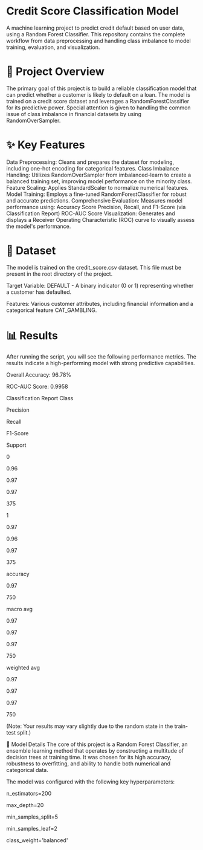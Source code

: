 # Credit Score Classification Model
A machine learning project to predict credit default based on user data, using a Random Forest Classifier. This repository contains the complete workflow from data preprocessing and handling class imbalance to model training, evaluation, and visualization.

# 🌟 Project Overview
The primary goal of this project is to build a reliable classification model that can predict whether a customer is likely to default on a loan. The model is trained on a credit score dataset and leverages a RandomForestClassifier for its predictive power. Special attention is given to handling the common issue of class imbalance in financial datasets by using RandomOverSampler.

# ✨ Key Features
Data Preprocessing: Cleans and prepares the dataset for modeling, including one-hot encoding for categorical features.
Class Imbalance Handling: Utilizes RandomOverSampler from imbalanced-learn to create a balanced training set, improving model performance on the minority class.
Feature Scaling: Applies StandardScaler to normalize numerical features.
Model Training: Employs a fine-tuned RandomForestClassifier for robust and accurate predictions.
Comprehensive Evaluation: Measures model performance using:
Accuracy Score
Precision, Recall, and F1-Score (via Classification Report)
ROC-AUC Score
Visualization: Generates and displays a Receiver Operating Characteristic (ROC) curve to visually assess the model's performance.

# 💾 Dataset
The model is trained on the credit_score.csv dataset. This file must be present in the root directory of the project.

Target Variable: DEFAULT - A binary indicator (0 or 1) representing whether a customer has defaulted.

Features: Various customer attributes, including financial information and a categorical feature CAT_GAMBLING.

# 📊 Results
After running the script, you will see the following performance metrics. The results indicate a high-performing model with strong predictive capabilities.

Overall Accuracy: 96.78%

ROC-AUC Score: 0.9958

Classification Report
Class

Precision

Recall

F1-Score

Support

0

0.96

0.97

0.97

375

1

0.97

0.96

0.97

375

accuracy





0.97

750

macro avg

0.97

0.97

0.97

750

weighted avg

0.97

0.97

0.97

750

(Note: Your results may vary slightly due to the random state in the train-test split.)

🤖 Model Details
The core of this project is a Random Forest Classifier, an ensemble learning method that operates by constructing a multitude of decision trees at training time. It was chosen for its high accuracy, robustness to overfitting, and ability to handle both numerical and categorical data.

The model was configured with the following key hyperparameters:

n_estimators=200

max_depth=20

min_samples_split=5

min_samples_leaf=2

class_weight='balanced'
